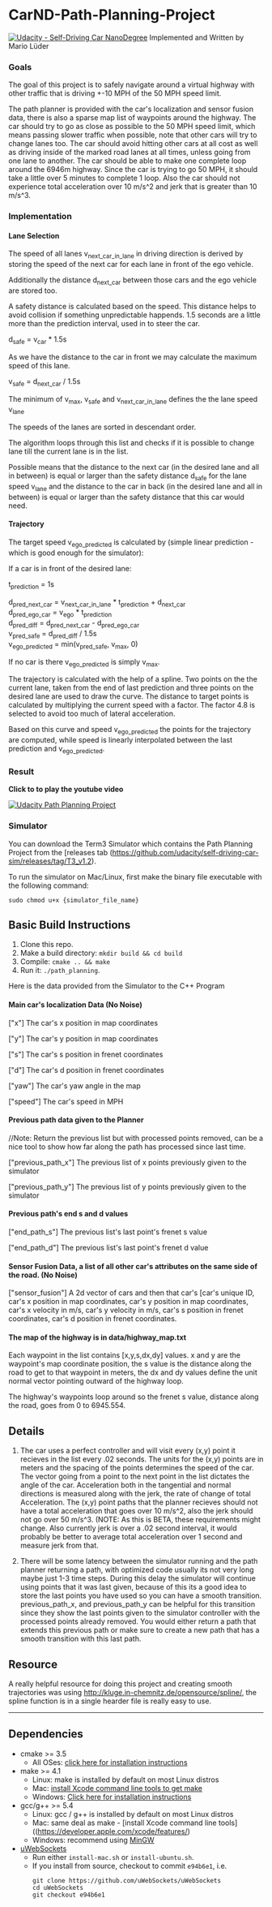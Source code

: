 # CarND-Path-Planning-Project
[![Udacity - Self-Driving Car NanoDegree](https://s3.amazonaws.com/udacity-sdc/github/shield-carnd.svg)](http://www.udacity.com/drive) Implemented and Written by Mario Lüder

### Goals
The goal of this project is to safely navigate around a virtual highway with other traffic that is driving +-10 MPH of the 50 MPH speed limit.

The path planner is provided with the car's localization and sensor fusion data, there is also a sparse map list of waypoints around the highway. The car should try to go as close as possible to the 50 MPH speed limit, which means passing slower traffic when possible, note that other cars will try to change lanes too. The car should avoid hitting other cars at all cost as well as driving inside of the marked road lanes at all times, unless going from one lane to another. The car should be able to make one complete loop around the 6946m highway. Since the car is trying to go 50 MPH, it should take a little over 5 minutes to complete 1 loop. Also the car should not experience total acceleration over 10 m/s^2 and jerk that is greater than 10 m/s^3.

### Implementation

#### Lane Selection
The speed of all lanes v<sub>next_car_in_lane</sub> in driving direction is derived by storing the speed of the next car for each lane in front of the ego vehicle. 

Additionally the distance d<sub>next_car</sub> between those cars and the ego vehicle are stored too. 

A safety distance is calculated based on the speed. This distance helps to avoid collision if something unpredictable happends. 1.5 seconds are a little more than the prediction interval, used in to steer the car. 

d<sub>safe</sub> = v<sub>car</sub> * 1.5s 

As we have the distance to the car in front we may calculate the maximum speed of this lane. 

v<sub>safe</sub> = d<sub>next_car</sub> / 1.5s

The minimum of v<sub>max</sub>, v<sub>safe</sub> and v<sub>next_car_in_lane</sub> defines the the lane speed v<sub>lane</sub>

The speeds of the lanes are sorted in descendant order.

The algorithm loops through this list and checks if it is possible to change lane till the current lane is in the list. 

Possible means that the distance to the next car (in the desired lane and all in between) is equal or larger than the safety distance d<sub>safe</sub> for the lane speed v<sub>lane</sub> and the distance to the car in back (in the desired lane and all in between) is equal or larger than the safety distance that this car would need.

#### Trajectory

The target speed v<sub>ego_predicted</sub> is calculated by (simple linear prediction - which is good enough for the simulator):

If a car is in front of the desired lane:

t<sub>prediction</sub> = 1s

d<sub>pred_next_car</sub> = v<sub>next_car_in_lane</sub> * t<sub>prediction</sub> + d<sub>next_car</sub><br>
d<sub>pred_ego_car</sub> = v<sub>ego</sub> * t<sub>prediction</sub><br>
d<sub>pred_diff</sub> = d<sub>pred_next_car</sub> - d<sub>pred_ego_car</sub><br>
v<sub>pred_safe</sub> = d<sub>pred_diff</sub> / 1.5s<br>
v<sub>ego_predicted</sub> = min(v<sub>pred_safe</sub>, v<sub>max</sub>, 0)<br>

If no car is there v<sub>ego_predicted</sub> is simply  v<sub>max</sub>.


The trajectory is calculated with the help of a spline. Two points on the the current lane, taken from the end of last prediction and three points on the desired lane are used to draw the curve. The distance to target points is calculated by multiplying the current speed with a factor. The factor 4.8 is selected to avoid too much of lateral acceleration.

 Based on this curve and speed v<sub>ego_predicted</sub> the points for the trajectory are computed, while speed is linearly interpolated between the last prediction and  v<sub>ego_predicted</sub>.

### Result
**Click to to play the youtube video**

[![Udacity Path Planning Project](Screenshot.png)](http://www.youtube.com/watch?v=n3QE2Qfm4JE "Udacity Path Planning Project")


### Simulator
You can download the Term3 Simulator which contains the Path Planning Project from the [releases tab (https://github.com/udacity/self-driving-car-sim/releases/tag/T3_v1.2).  

To run the simulator on Mac/Linux, first make the binary file executable with the following command:
```shell
sudo chmod u+x {simulator_file_name}
```

## Basic Build Instructions

1. Clone this repo.
2. Make a build directory: `mkdir build && cd build`
3. Compile: `cmake .. && make`
4. Run it: `./path_planning`.

Here is the data provided from the Simulator to the C++ Program

#### Main car's localization Data (No Noise)

["x"] The car's x position in map coordinates

["y"] The car's y position in map coordinates

["s"] The car's s position in frenet coordinates

["d"] The car's d position in frenet coordinates

["yaw"] The car's yaw angle in the map

["speed"] The car's speed in MPH

#### Previous path data given to the Planner

//Note: Return the previous list but with processed points removed, can be a nice tool to show how far along
the path has processed since last time. 

["previous_path_x"] The previous list of x points previously given to the simulator

["previous_path_y"] The previous list of y points previously given to the simulator

#### Previous path's end s and d values 

["end_path_s"] The previous list's last point's frenet s value

["end_path_d"] The previous list's last point's frenet d value

#### Sensor Fusion Data, a list of all other car's attributes on the same side of the road. (No Noise)

["sensor_fusion"] A 2d vector of cars and then that car's [car's unique ID, car's x position in map coordinates, car's y position in map coordinates, car's x velocity in m/s, car's y velocity in m/s, car's s position in frenet coordinates, car's d position in frenet coordinates. 

#### The map of the highway is in data/highway_map.txt
Each waypoint in the list contains  [x,y,s,dx,dy] values. x and y are the waypoint's map coordinate position, the s value is the distance along the road to get to that waypoint in meters, the dx and dy values define the unit normal vector pointing outward of the highway loop.

The highway's waypoints loop around so the frenet s value, distance along the road, goes from 0 to 6945.554.

## Details

1. The car uses a perfect controller and will visit every (x,y) point it recieves in the list every .02 seconds. The units for the (x,y) points are in meters and the spacing of the points determines the speed of the car. The vector going from a point to the next point in the list dictates the angle of the car. Acceleration both in the tangential and normal directions is measured along with the jerk, the rate of change of total Acceleration. The (x,y) point paths that the planner recieves should not have a total acceleration that goes over 10 m/s^2, also the jerk should not go over 50 m/s^3. (NOTE: As this is BETA, these requirements might change. Also currently jerk is over a .02 second interval, it would probably be better to average total acceleration over 1 second and measure jerk from that.

2. There will be some latency between the simulator running and the path planner returning a path, with optimized code usually its not very long maybe just 1-3 time steps. During this delay the simulator will continue using points that it was last given, because of this its a good idea to store the last points you have used so you can have a smooth transition. previous_path_x, and previous_path_y can be helpful for this transition since they show the last points given to the simulator controller with the processed points already removed. You would either return a path that extends this previous path or make sure to create a new path that has a smooth transition with this last path.

## Resource

A really helpful resource for doing this project and creating smooth trajectories was using http://kluge.in-chemnitz.de/opensource/spline/, the spline function is in a single hearder file is really easy to use.

---

## Dependencies

* cmake >= 3.5
  * All OSes: [click here for installation instructions](https://cmake.org/install/)
* make >= 4.1
  * Linux: make is installed by default on most Linux distros
  * Mac: [install Xcode command line tools to get make](https://developer.apple.com/xcode/features/)
  * Windows: [Click here for installation instructions](http://gnuwin32.sourceforge.net/packages/make.htm)
* gcc/g++ >= 5.4
  * Linux: gcc / g++ is installed by default on most Linux distros
  * Mac: same deal as make - [install Xcode command line tools]((https://developer.apple.com/xcode/features/)
  * Windows: recommend using [MinGW](http://www.mingw.org/)
* [uWebSockets](https://github.com/uWebSockets/uWebSockets)
  * Run either `install-mac.sh` or `install-ubuntu.sh`.
  * If you install from source, checkout to commit `e94b6e1`, i.e.
    ```
    git clone https://github.com/uWebSockets/uWebSockets 
    cd uWebSockets
    git checkout e94b6e1
    ```

